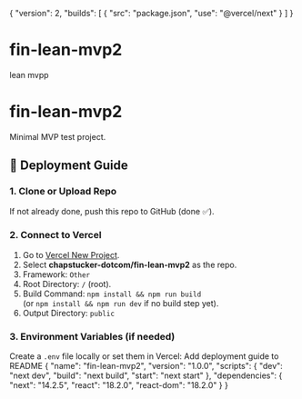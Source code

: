{
  "version": 2,
  "builds": [
    { "src": "package.json", "use": "@vercel/next" }
  ]
}
# fin-lean-mvp2
lean mvpp
# fin-lean-mvp2

Minimal MVP test project.

## 🚀 Deployment Guide

### 1. Clone or Upload Repo
If not already done, push this repo to GitHub (done ✅).

### 2. Connect to Vercel
1. Go to [Vercel New Project](https://vercel.com/new).
2. Select **chapstucker-dotcom/fin-lean-mvp2** as the repo.
3. Framework: `Other`
4. Root Directory: `/` (root).
5. Build Command: `npm install && npm run build`  
   (or `npm install && npm run dev` if no build step yet).
6. Output Directory: `public`

### 3. Environment Variables (if needed)
Create a `.env` file locally or set them in Vercel:
Add deployment guide to README
{
  "name": "fin-lean-mvp2",
  "version": "1.0.0",
  "scripts": {
    "dev": "next dev",
    "build": "next build",
    "start": "next start"
  },
  "dependencies": {
    "next": "14.2.5",
    "react": "18.2.0",
    "react-dom": "18.2.0"
  }
}
